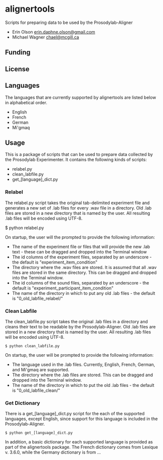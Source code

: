 alignertools
============
Scripts for preparing data to be used by the Prosodylab-Aligner

* Erin Olson <erin.daphne.olson@gmail.com>
* Michael Wagner <chael@mcgill.ca>

## Funding

## License

## Languages

The languages that are currently supported by alignertools are listed below in alphabetical order.

* English
* French
* German
* Mi'gmaq

## Usage

This is a package of scripts that can be used to prepare data collected by the Prosodylab Experimenter. It contains the following kinds of scripts:

* relabel.py
* clean_labfile.py
* get_[language]_dict.py

### Relabel

The relabel.py script takes the original tab-delimited experiment file and generates a new set of .lab files for every .wav file in a directory. Old .lab files are stored in a new directory that is named by the user. All resulting .lab files will be encoded using UTF-8.

  $ python relabel.py
	
On startup, the user will the prompted to provide the following information:

* The name of the experiment file or files that will provide the new .lab text - these can be dragged and dropped into the Terminal window
* The id columns of the experiment files, separated by an underscore - the default is "experiment_item_condition"
* The directory where the .wav files are stored. It is assumed that all .wav files are stored in the same directory. This can be dragged and dropped into the Terminal window.
* The id columns of the sound files, separated by an underscore - the default is "experiment_participant_item_condition"
* The name of the directory in which to put any old .lab files - the default is "0_old_labfile_relabel/"

### Clean Labfile

The clean_labfile.py script takes the original .lab files in a directory and cleans their text to be readable by the Prosodylab-Aligner. Old .lab files are stored in a new directory that is named by the user. All resulting .lab files will be encoded using UTF-8.

	$ python clean_labfile.py

On startup, the user will be prompted to provide the following information:

* The language used in the .lab files. Currently, English, French, German, and Mi'gmaq are supported.
* The directory where the .lab files are stored. This can be dragged and dropped into the Terminal window.
* The name of the directory in which to put the old .lab files - the default is "0_old_labfile_clean/"

### Get Dictionary

There is a get_[language]_dict.py script for the each of the supported languages, except English, since support for this language is included in the Prosodylab-Aligner.

	$ python get_[language]_dict.py

In addition, a basic dictionary for each supported language is provided as part of the alignertools package. The French dictionary comes from Lexique v. 3.6.0, while the Germany dictionary is from ...
